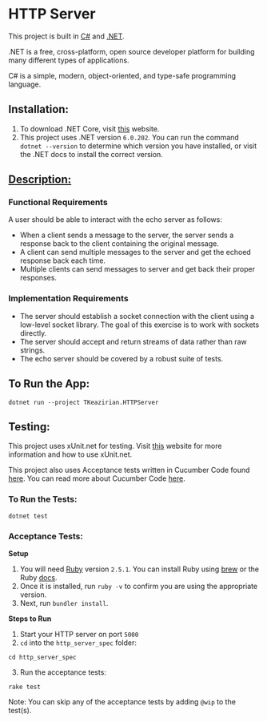 # HTTP Server

This project is built in [C#][3] and [.NET][2].

.NET is a free, cross-platform, open source developer platform for building many different types of applications.

C# is a simple, modern, object-oriented, and type-safe programming language.

## Installation:

1. To download .NET Core, visit [this][4] website.
2. This project uses .NET version `6.0.202`. You can run the command `dotnet --version` to determine which version you have installed, or visit the .NET docs to install the correct version.

## [Description:][1]

### Functional Requirements

A user should be able to interact with the echo server as follows:

- When a client sends a message to the server, the server sends a response back to the client containing the original message.
- A client can send multiple messages to the server and get the echoed response back each time.
- Multiple clients can send messages to server and get back their proper responses.

### Implementation Requirements

- The server should establish a socket connection with the client using a low-level socket library. The goal of this exercise is to work with sockets directly.
- The server should accept and return streams of data rather than raw strings.
- The echo server should be covered by a robust suite of tests.

## To Run the App:

```shell 
dotnet run --project TKeazirian.HTTPServer
```

## Testing:

This project uses xUnit.net for testing. Visit [this][5] website for more information and how to use xUnit.net.

This project also uses Acceptance tests written in Cucumber Code found [here][9]. You can read more about Cucumber Code [here][10].

### To Run the Tests:

```shell
dotnet test
```

### Acceptance Tests:
**Setup**

1. You will need [Ruby][6] version `2.5.1`.  You can install Ruby using [brew][7] or the Ruby [docs][8]. 
2. Once it is installed, run `ruby -v` to confirm you are using the appropriate version.
3. Next, run `bundler install`.

**Steps to Run**
1. Start your HTTP server on port `5000`
2. `cd` into the `http_server_spec` folder:
```shell
cd http_server_spec 
```
3. Run the acceptance tests:
```shell
rake test
```

Note: You can skip any of the acceptance tests by adding `@wip` to the test(s).

[1]: https://github.com/8thlight/apprenticeship_syllabus/blob/4ac3c45640ca506038cfe5cd0a8562a65634f8e7/shared_resources/projects/http_server/01_beginner/echo_server.md
[2]: https://dotnet.microsoft.com/en-us/learn/dotnet/what-is-dotnet
[3]: https://docs.microsoft.com/en-us/dotnet/csharp/tour-of-csharp/
[4]: https://dotnet.microsoft.com/en-us/download
[5]: https://xunit.net/
[6]: https://www.ruby-lang.org/en/
[7]: https://mac.install.guide/ruby/13.html
[8]: https://www.ruby-lang.org/en/documentation/installation/
[9]: https://github.com/8thlight/http_server_spec
[10]: https://cucumber.io/
